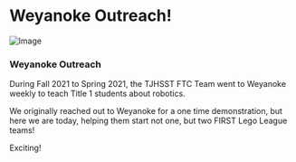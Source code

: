 # Weyanoke Outreach!

![Image](/images/illustrations/weyanoke1.jpg)

### Weyanoke Outreach

During Fall 2021 to Spring 2021, the TJHSST FTC Team went to Weyanoke weekly to teach Title 1 students about robotics.

We originally reached out to Weyanoke for a one time demonstration, but here we are today, helping them start not one, but two FIRST Lego League teams!

Exciting!
